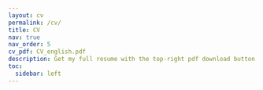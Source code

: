 ```yaml
---
layout: cv
permalink: /cv/
title: CV
nav: true
nav_order: 5
cv_pdf: CV_english.pdf
description: Get my full resume with the top-right pdf download button.
toc:
  sidebar: left
---
```

